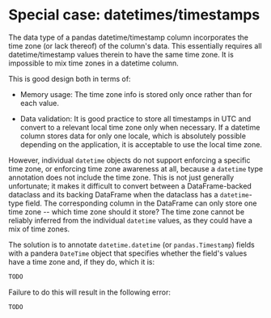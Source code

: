 # Special case: datetimes/timestamps

The data type of a pandas datetime/timestamp column incorporates the time zone (or lack thereof) of the column's data. This essentially requires all datetime/timestamp values therein to have the same time zone. It is impossible to mix time zones in a datetime column.

This is good design both in terms of:

- Memory usage: The time zone info is stored only once rather than for each value.

- Data validation: It is good practice to store all timestamps in UTC and convert to a relevant local time zone only when necessary. If a datetime column stores data for only one locale, which is absolutely possible depending on the application, it is acceptable to use the local time zone.

However, individual `datetime` objects do not support enforcing a specific time zone, or enforcing time zone awareness at all, because a `datetime` type annotation does not include the time zone. This is not just generally unfortunate; it makes it difficult to convert between a DataFrame-backed dataclass and its backing DataFrame when the dataclass has a `datetime`-type field. The corresponding column in the DataFrame can only store one time zone -- which time zone should it store? The time zone cannot be reliably inferred from the individual `datetime` values, as they could have a mix of time zones.

The solution is to annotate `datetime.datetime` (or `pandas.Timestamp`) fields with a pandera `DateTime` object that specifies whether the field's values have a time zone and, if they do, which it is:

```python
TODO
```

Failure to do this will result in the following error:

```
TODO
```
